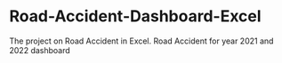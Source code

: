 # Road-Accident-Dashboard-Excel
The project on Road Accident in Excel. Road Accident for year 2021 and 2022  dashboard
